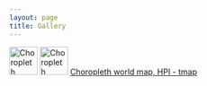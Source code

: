 ```yaml
---
layout: page
title: Gallery
---
```

<div id="my_gallery"
    data-my_gallery = 
    '{ 
      "thumbnailWidth":   "50",
  	  "thumbnailHeight":  50,
      "itemsBaseURL":     "https://github.com/valentinitnelav/valentinitnelav.github.io/tree/master/gallery/"
    }'>
  <!-- content of the gallery -->
    <a href = "https://github.com/valentinitnelav/Graphs/blob/master/Choropleth%20world%20map%2C%20HPI%20-%20tmap.R"><img src = "HPI_tmap.png" alt = "Choropleth world map, HPI - tmap" height = "50px"/></a>
    <a href = "https://github.com/valentinitnelav/Graphs/blob/master/Choropleth%20world%20map%2C%20HPI%20-%20tmap.R"><img src = "https://raw.githubusercontent.com/valentinitnelav/valentinitnelav.github.io/master/gallery/HPI_tmap.png" alt = "Choropleth world map, HPI - tmap" height = "50px"/></a>
    <a href = "https://github.com/valentinitnelav/Graphs/blob/master/Choropleth%20world%20map%2C%20HPI%20-%20tmap.R" data-ngthumb = "HPI_tmap.png">Choropleth world map, HPI - tmap</a>
</div>